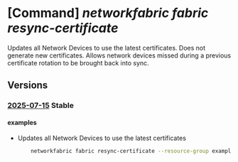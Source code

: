 # [Command] _networkfabric fabric resync-certificate_

Updates all Network Devices to use the latest certificates. Does not generate new certificates. Allows network devices missed during a previous certificate rotation to be brought back into sync.

## Versions

### [2025-07-15](/Resources/mgmt-plane/L3N1YnNjcmlwdGlvbnMve30vcmVzb3VyY2Vncm91cHMve30vcHJvdmlkZXJzL21pY3Jvc29mdC5tYW5hZ2VkbmV0d29ya2ZhYnJpYy9uZXR3b3JrZmFicmljcy97fS9yZXN5bmNjZXJ0aWZpY2F0ZXM=/2025-07-15.xml) **Stable**

<!-- mgmt-plane /subscriptions/{}/resourcegroups/{}/providers/microsoft.managednetworkfabric/networkfabrics/{}/resynccertificates 2025-07-15 -->

#### examples

- Updates all Network Devices to use the latest certificates
    ```bash
        networkfabric fabric resync-certificate --resource-group example-rg --resource-name example-fabric
    ```
